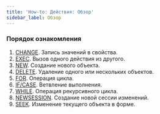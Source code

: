 ```yaml
---
title: 'How-to: Действия: Обзор'
sidebar_label: Обзор
---
```


### Порядок ознакомления

1.  [CHANGE](How-to_CHANGE.md). Запись значений в свойства.
2.  [EXEC](How-to_EXEC.md). Вызов одного действия из другого.
3.  [NEW](How-to_NEW.md). Создание нового объекта.
4.  [DELETE](How-to_DELETE.md). Удаление одного или нескольких объектов.
5.  [FOR](How-to_FOR.md). Операция цикла.
6.  [IF/CASE](How-to_IF_CASE.md). Ветвление выполнения.
7.  [WHILE](How-to_WHILE.md). Операция рекурсивного цикла.
8.  [NEWSESSION](How-to_NEWSESSION.md). Создание новой сессии изменений.
9.  [SEEK](How-to_SEEK.md). Изменение текущего объекта в форме.
